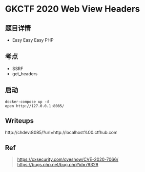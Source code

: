 # GKCTF 2020 Web View Headers

## 题目详情

- Easy Easy Easy PHP

## 考点

- SSRF
- get_headers

## 启动

    docker-compose up -d
    open http://127.0.0.1:8085/

## Writeups

http://chdev:8085/?url=http://localhost%00.ctfhub.com

## Ref

> https://cxsecurity.com/cveshow/CVE-2020-7066/
> https://bugs.php.net/bug.php?id=79329